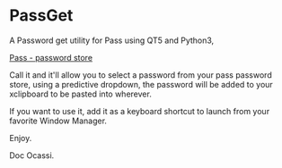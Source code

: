 # PassGet

A Password get utility for Pass using QT5 and Python3,

[Pass - password store](http://www.passwordstore.org/)

Call it and it'll allow you to select a password from your pass password store, using a predictive dropdown, the password will be added to your xclipboard to be pasted into wherever.

If you want to use it, add it as a keyboard shortcut to launch from your favorite Window Manager.

Enjoy.

Doc Ocassi.

